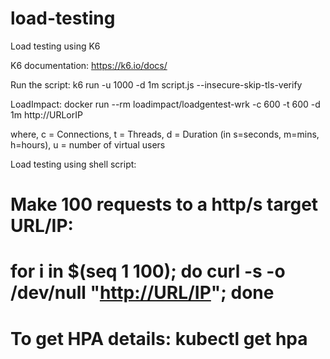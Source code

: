 # load-testing

Load testing using K6

K6 documentation: https://k6.io/docs/

Run the script: k6 run -u 1000 -d 1m script.js --insecure-skip-tls-verify 

LoadImpact: docker run --rm loadimpact/loadgentest-wrk -c 600 -t 600 -d 1m http://URLorIP

where, c = Connections, t = Threads, d = Duration (in s=seconds, m=mins, h=hours), u = number of virtual users

Load testing using shell script:
# Make 100 requests to a http/s target URL/IP:
# for i in $(seq 1 100); do curl -s -o /dev/null "<http://URL/IP>"; done
# To get HPA details: kubectl get hpa
